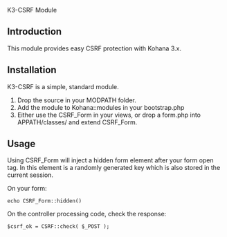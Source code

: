 K3-CSRF Module

Introduction
------------

This module provides easy CSRF protection with Kohana 3.x.

Installation
------------

K3-CSRF is a simple, standard module.

1. Drop the source in your MODPATH folder.
2. Add the module to Kohana::modules in your bootstrap.php
3. Either use the CSRF_Form in your views, or drop a form.php into APPATH/classes/ and extend CSRF_Form.

Usage
-----

Using CSRF_Form will inject a hidden form element after your form open tag. In this element is a randomly generated key which is also stored in the current session.

On your form:

    echo CSRF_Form::hidden()

On the controller processing code, check the response:

	$csrf_ok = CSRF::check( $_POST );

